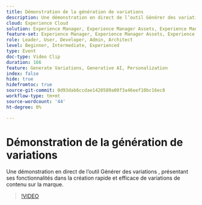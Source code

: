 ```yaml
---
title: Démonstration de la génération de variations
description: Une démonstration en direct de l’outil Générer des variations , présentant ses fonctionnalités dans la création rapide et efficace de variations de contenu sur la marque.
cloud: Experience Cloud
solution: Experience Manager, Experience Manager Assets, Experience Manager Forms, Experience Manager Sites, Sensei
feature-set: Experience Manager, Experience Manager Assets, Experience Manager Forms, Experience Manager Sites
role: Leader, User, Developer, Admin, Architect
level: Beginner, Intermediate, Experienced
type: Event
doc-type: Video Clip
duration: 166
feature: Generate Variations, Generative AI, Personalization
index: false
hide: true
hidefromtoc: true
source-git-commit: 0d93dab6ccdae1420589a00f3a46eef10bc16ec8
workflow-type: tm+mt
source-wordcount: '44'
ht-degree: 0%

---
```



# Démonstration de la génération de variations

Une démonstration en direct de l’outil Générer des variations , présentant ses fonctionnalités dans la création rapide et efficace de variations de contenu sur la marque.

>[!VIDEO](https://video.tv.adobe.com/v/3459233/?learn=on&enablevpops)
